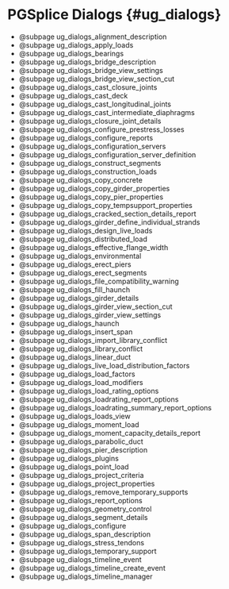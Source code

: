 PGSplice Dialogs {#ug_dialogs}
==============================================

* @subpage ug_dialogs_alignment_description
* @subpage ug_dialogs_apply_loads
* @subpage ug_dialogs_bearings
* @subpage ug_dialogs_bridge_description
* @subpage ug_dialogs_bridge_view_settings
* @subpage ug_dialogs_bridge_view_section_cut
* @subpage ug_dialogs_cast_closure_joints
* @subpage ug_dialogs_cast_deck
* @subpage ug_dialogs_cast_longitudinal_joints
* @subpage ug_dialogs_cast_intermediate_diaphragms
* @subpage ug_dialogs_closure_joint_details
* @subpage ug_dialogs_configure_prestress_losses
* @subpage ug_dialogs_configure_reports
* @subpage ug_dialogs_configuration_servers
* @subpage ug_dialogs_configuration_server_definition
* @subpage ug_dialogs_construct_segments
* @subpage ug_dialogs_construction_loads
* @subpage ug_dialogs_copy_concrete
* @subpage ug_dialogs_copy_girder_properties
* @subpage ug_dialogs_copy_pier_properties
* @subpage ug_dialogs_copy_tempsupport_properties
* @subpage ug_dialogs_cracked_section_details_report
* @subpage ug_dialogs_girder_define_individual_strands
* @subpage ug_dialogs_design_live_loads
* @subpage ug_dialogs_distributed_load
* @subpage ug_dialogs_effective_flange_width
* @subpage ug_dialogs_environmental
* @subpage ug_dialogs_erect_piers
* @subpage ug_dialogs_erect_segments
* @subpage ug_dialogs_file_compatibility_warning
* @subpage ug_dialogs_fill_haunch
* @subpage ug_dialogs_girder_details
* @subpage ug_dialogs_girder_view_section_cut
* @subpage ug_dialogs_girder_view_settings
* @subpage ug_dialogs_haunch
* @subpage ug_dialogs_insert_span
* @subpage ug_dialogs_import_library_conflict
* @subpage ug_dialogs_library_conflict
* @subpage ug_dialogs_linear_duct
* @subpage ug_dialogs_live_load_distribution_factors
* @subpage ug_dialogs_load_factors
* @subpage ug_dialogs_load_modifiers
* @subpage ug_dialogs_load_rating_options
* @subpage ug_dialogs_loadrating_report_options
* @subpage ug_dialogs_loadrating_summary_report_options
* @subpage ug_dialogs_loads_view
* @subpage ug_dialogs_moment_load
* @subpage ug_dialogs_moment_capacity_details_report
* @subpage ug_dialogs_parabolic_duct
* @subpage ug_dialogs_pier_description
* @subpage ug_dialogs_plugins
* @subpage ug_dialogs_point_load
* @subpage ug_dialogs_project_criteria
* @subpage ug_dialogs_project_properties
* @subpage ug_dialogs_remove_temporary_supports
* @subpage ug_dialogs_report_options
* @subpage ug_dialogs_geometry_control
* @subpage ug_dialogs_segment_details
* @subpage ug_dialogs_configure
* @subpage ug_dialogs_span_description
* @subpage ug_dialogs_stress_tendons
* @subpage ug_dialogs_temporary_support
* @subpage ug_dialogs_timeline_event
* @subpage ug_dialogs_timeline_create_event
* @subpage ug_dialogs_timeline_manager
